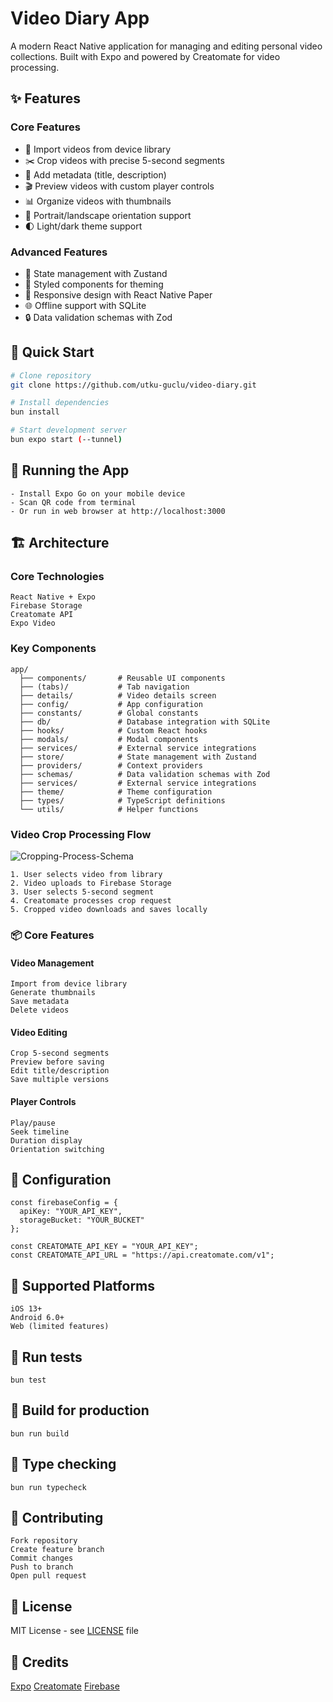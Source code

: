 # Video Diary App

A modern React Native application for managing and editing personal video collections. Built with Expo and powered by Creatomate for video processing.

## ✨ Features

### Core Features
- 📱 Import videos from device library
- ✂️ Crop videos with precise 5-second segments
- 📝 Add metadata (title, description)
- 🎬 Preview videos with custom player controls
- 📊 Organize videos with thumbnails
- 🔄 Portrait/landscape orientation support
- 🌓 Light/dark theme support

### Advanced Features
- 🔄 State management with Zustand
- 🎨 Styled components for theming
- 📱 Responsive design with React Native Paper
- 🌐 Offline support with SQLite
- 🔒 Data validation schemas with Zod

## 🚀 Quick Start

```bash
# Clone repository
git clone https://github.com/utku-guclu/video-diary.git

# Install dependencies
bun install

# Start development server
bun expo start (--tunnel)
```

## 📱 Running the App

    - Install Expo Go on your mobile device
    - Scan QR code from terminal
    - Or run in web browser at http://localhost:3000 

## 🏗️ Architecture
### Core Technologies

    React Native + Expo
    Firebase Storage
    Creatomate API
    Expo Video

### Key Components

```
app/
  ├── components/       # Reusable UI components
  ├── (tabs)/           # Tab navigation
  ├── details/          # Video details screen
  ├── config/           # App configuration
  ├── constants/        # Global constants
  ├── db/               # Database integration with SQLite
  ├── hooks/            # Custom React hooks
  ├── modals/           # Modal components
  ├── services/         # External service integrations  
  ├── store/            # State management with Zustand
  ├── providers/        # Context providers
  ├── schemas/          # Data validation schemas with Zod
  ├── services/         # External service integrations
  ├── theme/            # Theme configuration
  ├── types/            # TypeScript definitions
  └── utils/            # Helper functions
```

### Video Crop Processing Flow
![Cropping-Process-Schema](https://github.com/user-attachments/assets/c9e632c2-0766-4916-802a-10ea2d8d29f8)

    1. User selects video from library
    2. Video uploads to Firebase Storage
    3. User selects 5-second segment
    4. Creatomate processes crop request
    5. Cropped video downloads and saves locally

### 📦 Core Features
#### Video Management

    Import from device library
    Generate thumbnails
    Save metadata
    Delete videos

#### Video Editing

    Crop 5-second segments
    Preview before saving
    Edit title/description
    Save multiple versions

#### Player Controls

    Play/pause
    Seek timeline
    Duration display
    Orientation switching

## 🔧 Configuration

```
const firebaseConfig = {
  apiKey: "YOUR_API_KEY",
  storageBucket: "YOUR_BUCKET"
};
```

```Creatomate config
const CREATOMATE_API_KEY = "YOUR_API_KEY";
const CREATOMATE_API_URL = "https://api.creatomate.com/v1";
```

## 📱 Supported Platforms

    iOS 13+
    Android 6.0+
    Web (limited features)

## 🧪 Run tests
```
bun test
```

## 🔨 Build for production
```
bun run build
```

## 📝 Type checking
```
bun run typecheck
```

## 🤝 Contributing

    Fork repository
    Create feature branch
    Commit changes
    Push to branch
    Open pull request

## 📄 License

MIT License - see [LICENSE](LICENSE) file

## 🙏 Credits

[Expo](https://expo.dev/)
[Creatomate](https://creatomate.com)
[Firebase](https://firebase.google.com/)

